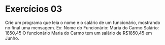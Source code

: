 # Exercícios 03
Crie um programa que leia o nome e o salário de um funcionário, mostrando no
final uma mensagem.
Ex:
    Nome do Funcionário: Maria do Carmo
    Salário: 1850,45
    O funcionário Maria do Carmo tem um salário de R$1850,45 em Junho.